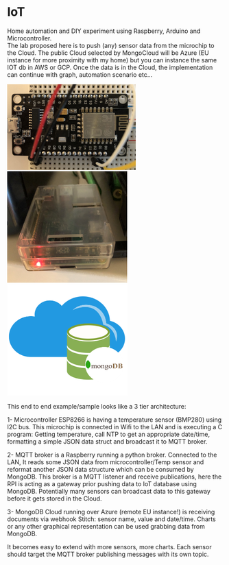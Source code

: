 # IoT

Home automation and DIY experiment using Raspberry, Arduino and Microcontroller.
<br>The lab proposed here is to push (any) sensor data from the microchip to the Cloud. The public Cloud selected by MongoCloud will be Azure (EU instance for more proximity with my home) but you can instance the same IOT db in AWS or GCP. Once the data is in the Cloud, the implementation can continue with graph, automation scenario etc...

<img src="./img/esp8266.jpg" width="300" height="200"/>    <img src="./img/rpi.jpg" width="280" height="260"/>    <img src="./img/mongodb-logo.png" width="280" height="260"/>

This end to end example/sample looks like a 3 tier architecture:

  1- Microcontroller ESP8266 is having a temperature sensor (BMP280) using I2C bus. This microchip is connected in Wifi to the LAN and is executing a C program: Getting temperature, call NTP to get an appropriate date/time, formatting a simple JSON data struct and broadcast it to MQTT broker.

  2- MQTT broker is a Raspberry running a python broker. Connected to the LAN, It reads some JSON data from microcontroller/Temp sensor and reformat another JSON data structure which can be consumed by MongoDB. This broker is a MQTT listener and receive publications, here the RPI is acting as a gateway prior pushing data to IoT database using MongoDB. Potentially many sensors can broadcast data to this gateway before it gets stored in the Cloud.

  3- MongoDB Cloud running over Azure (remote EU instance!) is receiving documents via webhook Stitch: sensor name, value and date/time. Charts or any other graphical representation can be used grabbing data from MongoDB.

It becomes easy to extend with more sensors, more charts. Each sensor should target the MQTT broker publishing messages with its own topic.
